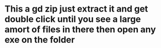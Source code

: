 # This a gd zip just extract it and get double click until you see a large amort of files in there then open any exe on the folder
